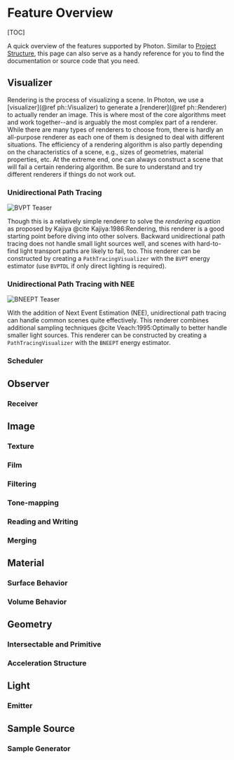 # Feature Overview

[TOC]

A quick overview of the features supported by Photon. Similar to [Project Structure](./Documentation/project_structure.md), this page can also serve as a handy reference for you to find the documentation or source code that you need.

## Visualizer

Rendering is the process of visualizing a scene. In Photon, we use a [visualizer](@ref ph::Visualizer) to generate a [renderer](@ref ph::Renderer) to actually render an image. This is where most of the core algorithms meet and work together--and is arguably the most complex part of a renderer. While there are many types of renderers to choose from, there is hardly an all-purpose renderer as each one of them is designed to deal with different situations. The efficiency of a rendering algorithm is also partly depending on the characteristics of a scene, e.g., sizes of geometries, material properties, etc. At the extreme end, one can always construct a scene that will fail a certain rendering algorithm. Be sure to understand and try different renderers if things do not work out.

### Unidirectional Path Tracing

![BVPT Teaser](055_books_based_on_Libri_sulla_mensola_books_by_archemi.jpg "An example image rendered using this renderer.")

Though this is a relatively simple renderer to solve the *rendering equation* as proposed by Kajiya @cite Kajiya:1986:Rendering, this renderer is a good starting point before diving into other solvers. Backward unidirectional path tracing does not handle small light sources well, and scenes with hard-to-find light transport paths are likely to fail, too. This renderer can be constructed by creating a `PathTracingVisualizer` with the `BVPT` energy estimator (use `BVPTDL` if only direct lighting is required).

### Unidirectional Path Tracing with NEE

![BNEEPT Teaser](bathroom_based_on_Salle_de_bain_by_nacimus.jpg "NEE can handle more complex scenes.")

With the addition of Next Event Estimation (NEE), unidirectional path tracing can handle common scenes quite effectively. This renderer combines additional sampling techniques @cite Veach:1995:Optimally to better handle smaller light sources. This renderer can be constructed by creating a `PathTracingVisualizer` with the `BNEEPT` energy estimator.

### Scheduler

## Observer

### Receiver

## Image

### Texture

### Film

### Filtering

### Tone-mapping

### Reading and Writing

### Merging

## Material

### Surface Behavior

### Volume Behavior

## Geometry

### Intersectable and Primitive


### Acceleration Structure

## Light

### Emitter

## Sample Source

### Sample Generator





